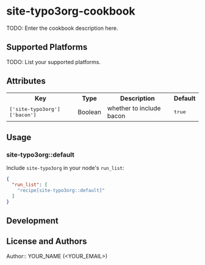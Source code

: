# site-typo3org-cookbook

TODO: Enter the cookbook description here.

## Supported Platforms

TODO: List your supported platforms.

## Attributes

<table>
  <tr>
    <th>Key</th>
    <th>Type</th>
    <th>Description</th>
    <th>Default</th>
  </tr>
  <tr>
    <td><tt>['site-typo3org']['bacon']</tt></td>
    <td>Boolean</td>
    <td>whether to include bacon</td>
    <td><tt>true</tt></td>
  </tr>
</table>

## Usage

### site-typo3org::default

Include `site-typo3org` in your node's `run_list`:

```json
{
  "run_list": [
    "recipe[site-typo3org::default]"
  ]
}
```

## Development



## License and Authors

Author:: YOUR_NAME (<YOUR_EMAIL>)
